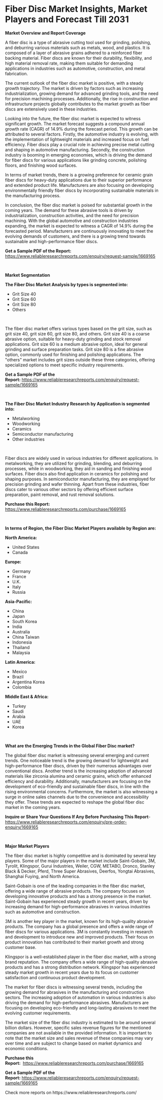<p><h1>Fiber Disc Market Insights, Market Players and Forecast Till 2031</h1></p><p><strong>Market Overview and Report Coverage</strong></p>
<p><p>A fiber disc is a type of abrasive cutting tool used for grinding, polishing, and deburring various materials such as metals, wood, and plastics. It is composed of a layer of abrasive grains adhered to a reinforced fiber backing material. Fiber discs are known for their durability, flexibility, and high material removal rate, making them suitable for demanding applications in industries such as automotive, construction, and metal fabrication.</p><p>The current outlook of the fiber disc market is positive, with a steady growth trajectory. The market is driven by factors such as increasing industrialization, growing demand for advanced grinding tools, and the need for precision machining processes. Additionally, the rise in construction and infrastructure projects globally contributes to the market growth as fiber discs are extensively used in these industries.</p><p>Looking into the future, the fiber disc market is expected to witness significant growth. The market forecast suggests a compound annual growth rate (CAGR) of 14.9% during the forecast period. This growth can be attributed to several factors. Firstly, the automotive industry is evolving, with the implementation of lightweight materials and increased focus on fuel efficiency. Fiber discs play a crucial role in achieving precise metal cutting and shaping in automotive manufacturing. Secondly, the construction industry is booming in emerging economies, which is driving the demand for fiber discs for various applications like grinding concrete, polishing floors, and finishing wood surfaces.</p><p>In terms of market trends, there is a growing preference for ceramic grain fiber discs for heavy-duty applications due to their superior performance and extended product life. Manufacturers are also focusing on developing environmentally friendly fiber discs by incorporating sustainable materials in the manufacturing process.</p><p>In conclusion, the fiber disc market is poised for substantial growth in the coming years. The demand for these abrasive tools is driven by industrialization, construction activities, and the need for precision machining. With the global automotive and construction industries expanding, the market is expected to witness a CAGR of 14.9% during the forecasted period. Manufacturers are continuously innovating to meet the evolving demands of customers, and there is a growing trend towards sustainable and high-performance fiber discs.</p></p>
<p><strong>Get a Sample PDF of the Report:</strong> <a href="https://www.reliableresearchreports.com/enquiry/request-sample/1669165">https://www.reliableresearchreports.com/enquiry/request-sample/1669165</a></p>
<p>&nbsp;</p>
<p><strong>Market Segmentation</strong></p>
<p><strong>The Fiber Disc Market Analysis by types is segmented into:</strong></p>
<p><ul><li>Grit Size 40</li><li>Grit Size 60</li><li>Grit Size 80</li><li>Others</li></ul></p>
<p>&nbsp;</p>
<p><p>The fiber disc market offers various types based on the grit size, such as grit size 40, grit size 60, grit size 80, and others. Grit size 40 is a coarse abrasive option, suitable for heavy-duty grinding and stock removal applications. Grit size 60 is a medium abrasive option, ideal for general grinding and surface preparation tasks. Grit size 80 is a fine abrasive option, commonly used for finishing and polishing applications. The "others" market includes grit sizes outside these three categories, offering specialized options to meet specific industry requirements.</p></p>
<p><strong>Get a Sample PDF of the Report:</strong>&nbsp;<a href="https://www.reliableresearchreports.com/enquiry/request-sample/1669165">https://www.reliableresearchreports.com/enquiry/request-sample/1669165</a></p>
<p>&nbsp;</p>
<p><strong>The Fiber Disc Market Industry Research by Application is segmented into:</strong></p>
<p><ul><li>Metalworking</li><li>Woodworking</li><li>Ceramics</li><li>Semiconductor manufacturing</li><li>Other industries</li></ul></p>
<p>&nbsp;</p>
<p><p>Fiber discs are widely used in various industries for different applications. In metalworking, they are utilized for grinding, blending, and deburring processes, while in woodworking, they aid in sanding and finishing wood surfaces. Fiber discs also find application in ceramics for polishing and shaping purposes. In semiconductor manufacturing, they are employed for precision grinding and wafer thinning. Apart from these industries, fiber discs cater to various other sectors by offering efficient surface preparation, paint removal, and rust removal solutions.</p></p>
<p><strong>Purchase this Report:</strong>&nbsp; <a href="https://www.reliableresearchreports.com/purchase/1669165">https://www.reliableresearchreports.com/purchase/1669165</a></p>
<p>&nbsp;</p>
<p><strong>In terms of Region, the Fiber Disc Market Players available by Region are:</strong></p>
<p>
    <p> <strong> North America: </strong>
        <ul>
            <li>United States</li>
            <li>Canada</li>
        </ul>
        </p> 
    <p> <strong> Europe: </strong>
        <ul>
            <li>Germany</li>
            <li>France</li>
            <li>U.K.</li>
            <li>Italy</li>
            <li>Russia</li>
        </ul>
        </p> 
    <p> <strong> Asia-Pacific: </strong>
        <ul>
            <li>China</li>
            <li>Japan</li>
            <li>South Korea</li>
            <li>India</li>
            <li>Australia</li>
            <li>China Taiwan</li>
            <li>Indonesia</li>
            <li>Thailand</li>
            <li>Malaysia</li>
        </ul>
        </p> 
    <p> <strong> Latin America: </strong>
        <ul>
            <li>Mexico</li>
            <li>Brazil</li>
            <li>Argentina Korea</li>
            <li>Colombia</li>
        </ul>
        </p> 
    <p> <strong> Middle East & Africa: </strong>
        <ul>
            <li>Turkey</li>
            <li>Saudi</li>
            <li>Arabia</li>
            <li>UAE</li>
            <li>Korea</li>
        </ul>
    </p>
    </p>
<p>&nbsp;</p>
<p><strong>What are the Emerging Trends in the Global Fiber Disc market?</strong></p>
<p><p>The global fiber disc market is witnessing several emerging and current trends. One noticeable trend is the growing demand for lightweight and high-performance fiber discs, driven by their numerous advantages over conventional discs. Another trend is the increasing adoption of advanced materials like zirconia alumina and ceramic grains, which offer enhanced efficiency and durability. Additionally, manufacturers are focusing on the development of eco-friendly and sustainable fiber discs, in line with the rising environmental concerns. Furthermore, the market is also witnessing a surge in online sales channels due to the convenience and accessibility they offer. These trends are expected to reshape the global fiber disc market in the coming years.</p></p>
<p><strong>Inquire or Share Your Questions If Any Before Purchasing This Report</strong>- <a href="https://www.reliableresearchreports.com/enquiry/pre-order-enquiry/1669165">https://www.reliableresearchreports.com/enquiry/pre-order-enquiry/1669165</a></p>
<p>&nbsp;</p>
<p><strong>Major Market Players</strong></p>
<p><p>The fiber disc market is highly competitive and is dominated by several key players. Some of the major players in the market include Saint-Gobain, 3M, Tyrolit, Klingspor, Gurui Industries, Weiler, CGW, METABO, Dronco, Stanley Black & Decker, Pferd, Three Super Abrasives, Deerfos, Yongtai Abrasives, Shanghai Fuying, and North America.</p><p>Saint-Gobain is one of the leading companies in the fiber disc market, offering a wide range of abrasive products. The company focuses on developing innovative products and has a strong presence in the market. Saint-Gobain has experienced steady growth in recent years, driven by increasing demand for high-performance abrasives in various industries such as automotive and construction.</p><p>3M is another key player in the market, known for its high-quality abrasive products. The company has a global presence and offers a wide range of fiber discs for various applications. 3M is constantly investing in research and development to introduce new and improved products. Their focus on product innovation has contributed to their market growth and strong customer base.</p><p>Klingspor is a well-established player in the fiber disc market, with a strong brand reputation. The company offers a wide range of high-quality abrasive products and has a strong distribution network. Klingspor has experienced steady market growth in recent years due to its focus on customer satisfaction and continuous product development.</p><p>The market for fiber discs is witnessing several trends, including the growing demand for abrasives in the manufacturing and construction sectors. The increasing adoption of automation in various industries is also driving the demand for high-performance abrasives. Manufacturers are focusing on developing eco-friendly and long-lasting abrasives to meet the evolving customer requirements.</p><p>The market size of the fiber disc industry is estimated to be around several billion dollars. However, specific sales revenue figures for the mentioned companies are not available in the provided information. It is important to note that the market size and sales revenue of these companies may vary over time and are subject to change based on market dynamics and economic conditions.</p></p>
<p><strong>Purchase this Report:</strong>&nbsp;&nbsp;<a href="https://www.reliableresearchreports.com/purchase/1669165">https://www.reliableresearchreports.com/purchase/1669165</a></p>
<p></p>
<p><strong>Get a Sample PDF of the Report:</strong>&nbsp;<a href="https://www.reliableresearchreports.com/enquiry/request-sample/1669165">https://www.reliableresearchreports.com/enquiry/request-sample/1669165</a></p>
<p>Check more reports on https://www.reliableresearchreports.com/</p>